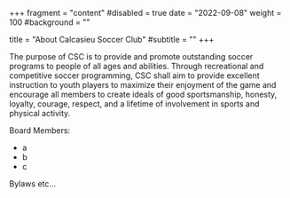 +++
fragment = "content"
#disabled = true
date = "2022-09-08"
weight = 100
#background = ""

title = "About Calcasieu Soccer Club"
#subtitle = ""
+++

The purpose of CSC is to provide and promote outstanding soccer programs to people of all ages and abilities. Through recreational and competitive soccer programming, CSC shall aim to provide excellent instruction to youth players to maximize their enjoyment of the game and encourage all members to create ideals of good sportsmanship, honesty, loyalty, courage, respect, and a lifetime of involvement in sports and physical activity.

Board Members:
 - a
 - b
 - c

Bylaws etc...